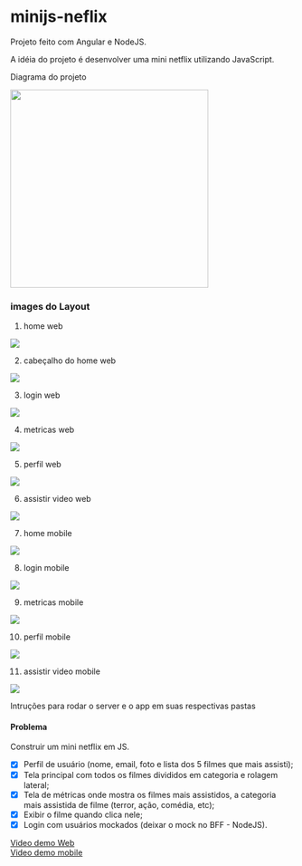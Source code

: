 # minijs-neflix

Projeto feito com Angular e NodeJS.

A idéia do projeto é desenvolver uma mini netflix utilizando JavaScript.

Diagrama do projeto

<img src="./imagens/projeto-junior.jpg" height="350" width="350">

### images do Layout

1. home web
<img src="./imagens/web-home.png">

2. cabeçalho do home web
<img src="./imagens/web-home2.png">

3. login web
<img src="./imagens/web-login.png">

4. metricas web
<img src="./imagens/web-metrics.png">

5. perfil web
<img src="./imagens/web-profile.png">

6. assistir video web
<img src="./imagens/web-show-video.png">

7. home mobile
<img src="./imagens/mobile-home-menu.png">

8. login mobile
<img src="./imagens/mobile-login.png">

9. metricas mobile
<img src="./imagens/mobile-metrics.png">

10. perfil mobile
<img src="./imagens/mobile-profile.png">

11. assistir video mobile
<img src="./imagens/mobile-show-film.png">

Intruções para rodar o server e o app em suas respectivas pastas

#### Problema
 Construir um mini netflix em JS.

 - [x] Perfil de usuário (nome, email, foto e lista dos 5 filmes que mais assisti);
 - [x] Tela principal com todos os filmes divididos em categoria e rolagem lateral;
 - [x] Tela de métricas onde mostra os filmes mais assistidos, a categoria mais assistida de filme (terror, ação, comédia, etc);
 - [x] Exibir o filme quando clica nele;
 - [x] Login com usuários mockados (deixar o mock no BFF - NodeJS).

[Video demo Web](https://drive.google.com/file/d/1IO5yUvpOCjhmtli9nXJ3NtD_QEdT9LBU/view)
<br>
[Video demo mobile](https://drive.google.com/file/d/1e-sAMqeGsQxJLc-eAiWaDvTbojbYpktZ/view)

